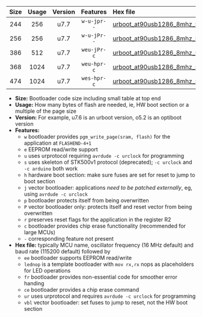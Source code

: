 |Size|Usage|Version|Features|Hex file|
|:-:|:-:|:-:|:-:|:--|
|244|256|u7.7|`w-u-jpr--`|[urboot_at90usb1286_8mhz_500000bps_lednop_ur_vbl.hex](https://raw.githubusercontent.com/stefanrueger/urboot.hex/main/mcus/at90usb1286/fcpu_8mhz/500000_bps/urboot_at90usb1286_8mhz_500000bps_lednop_ur_vbl.hex)|
|256|256|u7.7|`w-u-jPr--`|[urboot_at90usb1286_8mhz_500000bps_ur_vbl.hex](https://raw.githubusercontent.com/stefanrueger/urboot.hex/main/mcus/at90usb1286/fcpu_8mhz/500000_bps/urboot_at90usb1286_8mhz_500000bps_ur_vbl.hex)|
|386|512|u7.7|`weu-jPr-c`|[urboot_at90usb1286_8mhz_500000bps_ee_lednop_fr_ce_ur_vbl.hex](https://raw.githubusercontent.com/stefanrueger/urboot.hex/main/mcus/at90usb1286/fcpu_8mhz/500000_bps/urboot_at90usb1286_8mhz_500000bps_ee_lednop_fr_ce_ur_vbl.hex)|
|368|1024|u7.7|`weu-hpr-c`|[urboot_at90usb1286_8mhz_500000bps_ee_lednop_fr_ce_ur.hex](https://raw.githubusercontent.com/stefanrueger/urboot.hex/main/mcus/at90usb1286/fcpu_8mhz/500000_bps/urboot_at90usb1286_8mhz_500000bps_ee_lednop_fr_ce_ur.hex)|
|474|1024|u7.7|`wes-hpr-c`|[urboot_at90usb1286_8mhz_500000bps_ee_lednop_fr_ce.hex](https://raw.githubusercontent.com/stefanrueger/urboot.hex/main/mcus/at90usb1286/fcpu_8mhz/500000_bps/urboot_at90usb1286_8mhz_500000bps_ee_lednop_fr_ce.hex)|

- **Size:** Bootloader code size including small table at top end
- **Usage:** How many bytes of flash are needed, ie, HW boot section or a multiple of the page size
- **Version:** For example, u7.6 is an urboot version, o5.2 is an optiboot version
- **Features:**
  + `w` bootloader provides `pgm_write_page(sram, flash)` for the application at `FLASHEND-4+1`
  + `e` EEPROM read/write support
  + `u` uses urprotocol requiring `avrdude -c urclock` for programming
  + `s` uses skeleton of STK500v1 protocol (deprecated); `-c urclock` and `-c arduino` both work
  + `h` hardware boot section: make sure fuses are set for reset to jump to boot section
  + `j` vector bootloader: applications *need to be patched externally*, eg, using `avrdude -c urclock`
  + `p` bootloader protects itself from being overwritten
  + `P` vector bootloader only: protects itself and reset vector from being overwritten
  + `r` preserves reset flags for the application in the register R2
  + `c` bootloader provides chip erase functionality (recommended for large MCUs)
  + `-` corresponding feature not present
- **Hex file:** typically MCU name, oscillator frequency (16 MHz default) and baud rate (115200 default) followed by
  + `ee` bootloader supports EEPROM read/write
  + `lednop` is a template bootloader with `mov rx,rx` nops as placeholders for LED operations
  + `fr` bootloader provides non-essential code for smoother error handing
  + `ce` bootloader provides a chip erase command
  + `ur` uses urprotocol and requires `avrdude -c urclock` for programming
  + `vbl` vector bootloader: set fuses to jump to reset, not the HW boot section
